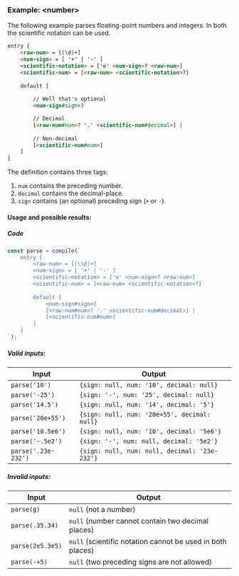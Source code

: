 ### Example: \<number\>
The following example parses floating-point numbers and integers. 
In both the scientific notation can be used.

```html
entry {
    <raw-num> = [(\d)+]
    <num-sign> = [ '+' | '-' ]
    <scientific-notation> = ['e' <num-sign>? <raw-num>]
    <scientific-num> = [<raw-num> <scientific-notation>?]
    
    default [
    
        // Well that's optional
        <num-sign#sign>?

        // Decimal
        [<raw-num#num>? '.' <scientific-num#decimal>] |
    
        // Non-decimal
        [<scientific-num#num>]
    ]
}
```

The definition contains three tags:
1. `num` contains the preceding number. 
2. `decimal` contains the decimal-place.
3. `sign` contains (an optional) preceding sign (`+` or `-`).

#### Usage and possible results:

##### Code
```js
const parse = compile(`
    entry {
        <raw-num> = [(\\d)+]
        <num-sign> = [ '+' | '-' ]
        <scientific-notation> = ['e' <num-sign>? <raw-num>]
        <scientific-num> = [<raw-num> <scientific-notation>?]
        
        default [
            <num-sign#sign>?
            [<raw-num#num>? '.' <scientific-num#decimal>] |
            [<scientific-num#num>]
        ]
    }
`);
```

##### Valid inputs:
| Input | Output |
| ----- | ------ |
| `parse('10')` | `{sign: null, num: '10', decimal: null}` |
| `parse('-25')` | `{sign: '-', num: '25', decimal: null}` |
| `parse('14.5')` | `{sign: null, num: '14', decimal: '5'}` |
| `parse('20e+55')` | `{sign: null, num: '20e+55', decimal: null}` |
| `parse('10.5e6')` | `{sign: null, num: '10', decimal: '5e6'}` |
| `parse('-.5e2')` | `{sign: '-', num: null, decimal: '5e2'}` |
| `parse('.23e-232')` | `{sign: null, num: null, decimal: '23e-232'}` |

##### Invalid inputs:
| Input | Output |
| ----- | ------ |
| `parse(g)` | `null` (not a number) |
| `parse(.35.34)` | `null` (number cannot contain two decimal places) |
| `parse(2e5.3e5)` | `null` (scientific notation cannot be used in both places) |
| `parse(-+5)` | `null` (two preceding signs are not allowed) |
